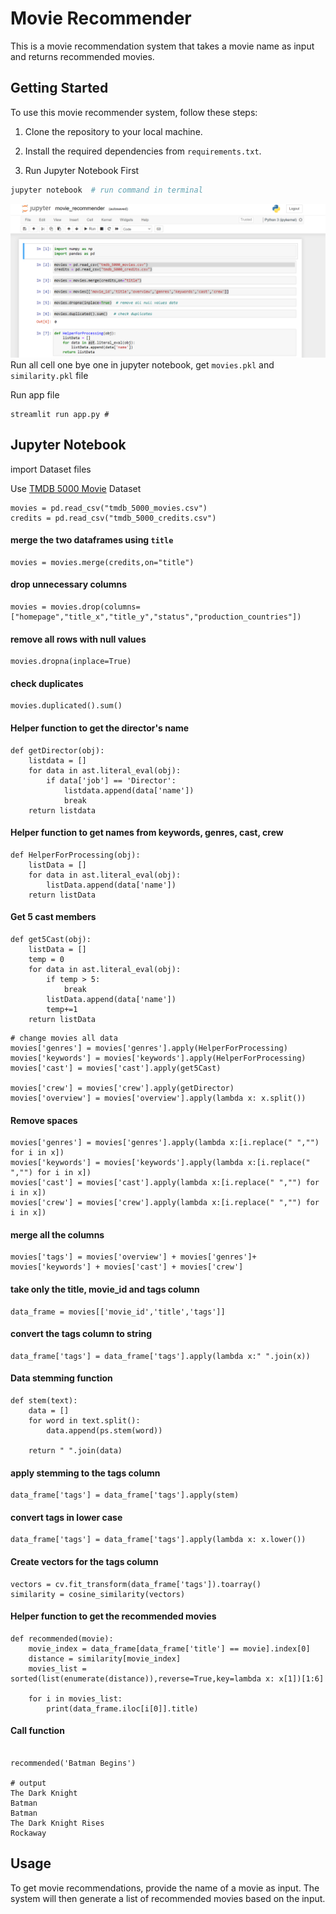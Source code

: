 # Movie Recommender

This is a movie recommendation system that takes a movie name as input and returns recommended movies.

## Getting Started

To use this movie recommender system, follow these steps:

1. Clone the repository to your local machine.
2. Install the required dependencies from `requirements.txt`.

3. Run Jupyter Notebook First
``` python []
jupyter notebook  # run command in terminal 
```
![Image Description](./jupyter_notebook.png)
Run all cell one bye one in jupyter notebook, get `movies.pkl` and `similarity.pkl` file

Run app file
``` python3 []
streamlit run app.py #
```

## Jupyter Notebook

import Dataset files

Use [TMDB 5000 Movie](https://www.kaggle.com/datasets/tmdb/tmdb-movie-metadata) Dataset


``` python3 []
movies = pd.read_csv("tmdb_5000_movies.csv")
credits = pd.read_csv("tmdb_5000_credits.csv")
```

#### merge the two dataframes using `title`
``` python3 []
movies = movies.merge(credits,on="title")
```

#### drop unnecessary columns
``` python3 []
movies = movies.drop(columns=["homepage","title_x","title_y","status","production_countries"])
```

#### remove all rows with null values
``` python3 []
movies.dropna(inplace=True)
```

#### check duplicates
``` python3 []
movies.duplicated().sum()
```

#### Helper function to get the director's name

``` python3 []
def getDirector(obj):
    listdata = []
    for data in ast.literal_eval(obj):
        if data['job'] == 'Director':
            listdata.append(data['name'])
            break
    return listdata
```

#### Helper function to get names from keywords, genres, cast, crew

``` python3 []
def HelperForProcessing(obj):
    listData = []
    for data in ast.literal_eval(obj):
        listData.append(data['name'])
    return listData
```

#### Get 5 cast members
``` python3 []
def get5Cast(obj):
    listData = []
    temp = 0
    for data in ast.literal_eval(obj):
        if temp > 5:
            break
        listData.append(data['name'])
        temp+=1
    return listData
```

``` python3 []
# change movies all data
movies['genres'] = movies['genres'].apply(HelperForProcessing)
movies['keywords'] = movies['keywords'].apply(HelperForProcessing)
movies['cast'] = movies['cast'].apply(get5Cast)

movies['crew'] = movies['crew'].apply(getDirector)
movies['overview'] = movies['overview'].apply(lambda x: x.split())
```

#### Remove spaces
``` python3 []
movies['genres'] = movies['genres'].apply(lambda x:[i.replace(" ","") for i in x])
movies['keywords'] = movies['keywords'].apply(lambda x:[i.replace(" ","") for i in x])
movies['cast'] = movies['cast'].apply(lambda x:[i.replace(" ","") for i in x])
movies['crew'] = movies['crew'].apply(lambda x:[i.replace(" ","") for i in x])
```

#### merge all the columns
``` python3 []
movies['tags'] = movies['overview'] + movies['genres']+ movies['keywords'] + movies['cast'] + movies['crew']
```

#### take only the title, movie_id and tags column
``` python3 []
data_frame = movies[['movie_id','title','tags']]
```

#### convert the tags column to string
``` python3 []
data_frame['tags'] = data_frame['tags'].apply(lambda x:" ".join(x))
```

#### Data stemming function
``` python3 []
def stem(text):
    data = []
    for word in text.split():
        data.append(ps.stem(word))
    
    return " ".join(data)
```

#### apply stemming to the tags column
``` python3 []
data_frame['tags'] = data_frame['tags'].apply(stem)
```

#### convert tags in lower case
``` python3 []
data_frame['tags'] = data_frame['tags'].apply(lambda x: x.lower())
```

#### Create vectors for the tags column
``` python3 []
vectors = cv.fit_transform(data_frame['tags']).toarray()
similarity = cosine_similarity(vectors)
```

#### Helper function to get the recommended movies
``` python3 []
def recommended(movie):
    movie_index = data_frame[data_frame['title'] == movie].index[0]
    distance = similarity[movie_index]
    movies_list = sorted(list(enumerate(distance)),reverse=True,key=lambda x: x[1])[1:6]
    
    for i in movies_list:
        print(data_frame.iloc[i[0]].title)

```
#### Call function 
``` python3 []

recommended('Batman Begins')

# output 
The Dark Knight
Batman
Batman
The Dark Knight Rises
Rockaway
```
## Usage

To get movie recommendations, provide the name of a movie as input. The system will then generate a list of recommended movies based on the input.
